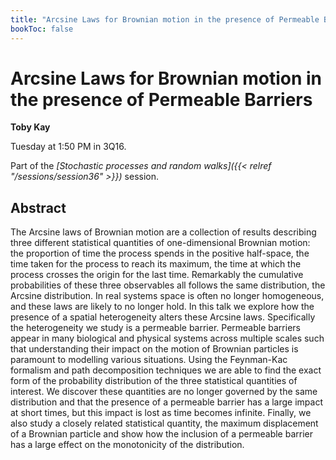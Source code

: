 ```yaml
---
title: "Arcsine Laws for Brownian motion in the presence of Permeable Barriers"
bookToc: false
---
```


# Arcsine Laws for Brownian motion in the presence of Permeable Barriers

**Toby Kay**

Tuesday at 1:50 PM in 3Q16.

Part of the *[Stochastic processes and random walks]({{< relref "/sessions/session36" >}})* session.

## Abstract

The Arcsine laws of Brownian motion are a collection of results describing three different statistical quantities of one-dimensional Brownian motion: the proportion of time the process spends in the positive half-space, the time taken for the process to reach its maximum, the time at which the process crosses the origin for the last time. Remarkably the cumulative probabilities of these three observables all follows the same distribution, the Arcsine distribution. In real systems space is often no longer homogeneous, and these laws are likely to no longer hold. In this talk we explore how the presence of a spatial heterogeneity alters these Arcsine laws. Specifically the heterogeneity we study is a permeable barrier. Permeable barriers appear in many biological and physical systems across multiple scales such that understanding their impact on the motion of Brownian particles is paramount to modelling various situations. Using the Feynman-Kac formalism and path decomposition techniques we are able to find the exact form of the probability distribution of the three statistical quantities of interest. We discover these quantities are no longer governed by the same distribution and that the presence of a permeable barrier has a large impact at short times, but this impact is lost as time becomes infinite. Finally, we also study a closely related statistical quantity, the maximum displacement of a Brownian particle and show how the inclusion of a permeable barrier has a large effect on the monotonicity of the distribution. 


